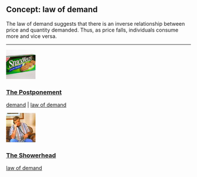 ## Concept: law of demand

The law of demand suggests that there is an inverse relationship between price and quantity demanded.  Thus, as price falls, individuals consume more and vice versa.

<hr>
<div class="clip-listing">
<img src="media/icons/postponement.jpg" alt="The Postponement icon">

### [The Postponement](../../clip/65/)

[demand](/concept/demand/) | [law of demand](/concept/law-of-demand/)
</div>

<div class="clip-listing">
<img src="media/icons/showerhead_clip1.jpg" alt="The Showerhead icon">

### [The Showerhead](../../clip/71/)

[law of demand](/concept/law-of-demand/)
</div>

